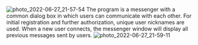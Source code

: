 ![photo_2022-06-27_21-57-54](https://user-images.githubusercontent.com/90475502/176124627-72f721a9-bb5f-48b5-9066-2fe854191d61.jpg)
The program is a messenger with a common dialog box in which users can communicate with each other.
For initial registration and further authorization, unique user nicknames are used.
When a new user connects, the messenger window will display all previous messages sent by users.
![photo_2022-06-27_21-59-11](https://user-images.githubusercontent.com/90475502/176124644-b13eabee-7939-40eb-b2d5-7a4c510140fd.jpg)
